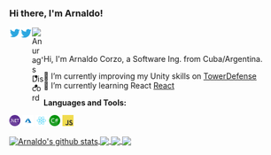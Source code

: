 ### Hi there, I'm Arnaldo!

<a href="https://www.linkedin.com/in/aferrercrafter/">
  <img align="left" alt="Arnaldo | Linkedin" width="20px" src="https://raw.githubusercontent.com/aferrercrafter/aferrercrafter/master/assets/twitter.svg" />
</a>
<a href="https://twitter.com/aferrercrafter">
  <img align="left" alt="Arnaldo | Twitter" width="21px" src="https://raw.githubusercontent.com/aferrercrafter/aferrercrafter/master/assets/twitter.svg" />
</a>
<a href="https://www.hackerrank.com/aferrercrafter">
  <img align="left" alt="Anurag's Discord" width="21px" src="https://raw.githubusercontent.com/aferrercrafter/aferrercrafter/master/assets/hackerrank.svg.svg" />
</a>

<br />
<br />

Hi, I'm Arnaldo Corzo, a Software Ing. from Cuba/Argentina.

- 🔭 I’m currently improving my Unity skills on [TowerDefense](https://github.com/aferrercrafter/unity-tower-defense-learn)
- 🌱 I’m currently learning React [React](https://github.com/aferrercrafter/react-ecommerce)

**Languages and Tools:**  

<code><img height="20" src="https://raw.githubusercontent.com/github/explore/93d8a67084f94b2a444e510199a6e7622e5b09a3/topics/dotnet/dotnet.png"></code>
<code><img height="20" src="https://raw.githubusercontent.com/github/explore/80688e429a7d4ef2fca1e82350fe8e3517d3494d/topics/azure/azure.png"></code>
<code><img height="20" src="https://raw.githubusercontent.com/github/explore/80688e429a7d4ef2fca1e82350fe8e3517d3494d/topics/react/react.png"></code>
<code><img height="20" src="https://raw.githubusercontent.com/github/explore/80688e429a7d4ef2fca1e82350fe8e3517d3494d/topics/csharp/csharp.png"></code>
<code><img height="20" src="https://raw.githubusercontent.com/github/explore/80688e429a7d4ef2fca1e82350fe8e3517d3494d/topics/javascript/javascript.png"></code>


<a href="https://github.com/anuraghazra/github-readme-stats">
  <img align="center" src="https://github-readme-stats.anuraghazra1.vercel.app/api?username=aferrercrafter&show_icons=true&include_all_commits=true&theme=radical" alt="Arnaldo's github stats" />
</a>
<a href="https://github.com/anuraghazra/github-readme-stats">
  <img align="center" src="https://github-readme-stats.anuraghazra1.vercel.app/api/top-langs/?username=aferrercrafter&layout=compact&theme=radical" />
</a>
<a href="https://github.com/anuraghazra/github-readme-stats">
  <img align="center" src="https://github-readme-stats.vercel.app/api/pin/?username=aferrercrafter&repo=react-ecommerce&theme=radical" />
</a>    
<a href="https://github.com/anuraghazra/anuraghazra.github.io">
  <img align="center" src="https://github-readme-stats.vercel.app/api/pin/?username=aferrercrafter&repo=unity-tower-defense-learn&theme=radical" />
</a>